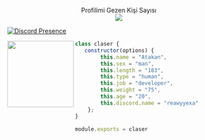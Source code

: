 
 <p align="center"> 
Profilimi Gezen Kişi Sayısı<br>
  
 <img src="https://profile-counter.glitch.me/claserxd/count.svg" />
</p>

[![Discord Presence](https://lanyard-profile-readme.vercel.app/api/773469116870033418?hideDiscrim=true)](https://discord.com/users/773469116870033418)




<img align="left" src="https://github-readme-stats.vercel.app/api?username=reawyyexa&show_icons=true&theme=dark&hide_border=true" width="%100" height="150px">


```js
class claser {
   constructor(options) {
        this.name = "Atakan",
        this.sex = "man",
        this.length = "183",
        this.type = "human",
        this.job = "developer",
        this.weight = "75",
        this.age = "20",
        this.discord.name = "reawyyexa"
    };
}

module.exports = claser
```
